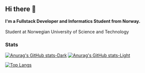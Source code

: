<h2>Hi there 👋</h2>
<b>I'm a Fullstack Developer and Informatics Student from Norway.</b>
<br/>
<br/>
Student at Norwegian University of Science and Technology


<h3>Stats</h3>


[![Anurag's GitHub stats-Dark](https://github-readme-stats-thrywyn.vercel.app/api?username=Thrywyn&show_icons=true&theme=dark#gh-dark-mode-only)](https://github.com/anuraghazra/github-readme-stats#gh-dark-mode-only)
[![Anurag's GitHub stats-Light](https://github-readme-stats-thrywyn.vercel.app/api?username=Thrywyn&show_icons=true&theme=default#gh-light-mode-only)](https://github.com/anuraghazra/github-readme-stats#gh-light-mode-only)


[![Top Langs](https://github-readme-stats-thrywyn.vercel.app/api/top-langs/?username=Thrywyn)](https://github.com/anuraghazra/github-readme-stats)

<!--START_SECTION:activity-->



<!--
**Thrywyn/Thrywyn** is a ✨ _special_ ✨ repository because its `README.md` (this file) appears on your GitHub profile.

https://shields.io/badges/static-badge

Here are some ideas to get you started:

- 🔭 I’m currently working on ...
- 🌱 I’m currently learning ...
- 👯 I’m looking to collaborate on ...
- 🤔 I’m looking for help with ...
- 💬 Ask me about ...
- 📫 How to reach me: ...
- 😄 Pronouns: ...
- ⚡ Fun fact: ...
-->
